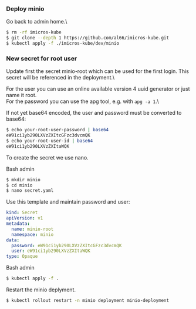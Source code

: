 ### Deploy minio
Go back to admin home.\

```bash
$ rm -rf imicros-kube
$ git clone --depth 1 https://github.com/al66/imicros-kube.git
$ kubectl apply -f ./imicros-kube/dev/minio
```

### New secret for root user
Update first the secret minio-root which can be used for the first login. This secret will be referenced in the deployment.\

For the user you can use an online available version 4 uuid generator or just name it root.\
For the password you can use the apg tool, e.g. with `apg -a 1`.\

If not yet base64 encoded, the user and password must be converted to base64:
```bash
$ echo your-root-user-password | base64
eW91ci1yb290LXVzZXItcGFzc3dvcmQK
$ echo your-root-user-id | base64
eW91ci1yb290LXVzZXItaWQK
```

To create the secret we use nano.

Bash admin
```bash
$ mkdir minio
$ cd minio
$ nano secret.yaml
```

Use this template and maintain password and user:
```yaml
kind: Secret
apiVersion: v1
metadata:
  name: minio-root
  namespace: minio
data:
  password: eW91ci1yb290LXVzZXItcGFzc3dvcmQK
  user: eW91ci1yb290LXVzZXItaWQK
type: Opaque
```

Bash admin
```bash
$ kubectl apply -f .
```

Restart the minio deplyment.
```bash
$ kubectl rollout restart -n minio deployment minio-deployment
```



